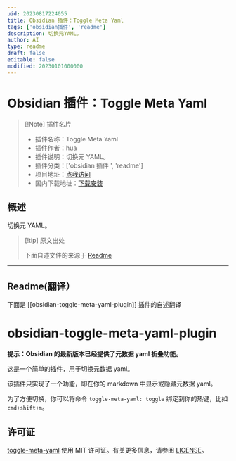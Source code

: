 ```yaml
---
uid: 20230817224055
title: Obsidian 插件：Toggle Meta Yaml
tags: ['obsidian插件', 'readme']
description: 切换元YAML。
author: AI
type: readme
draft: false
editable: false
modified: 20230101000000
---
```


# Obsidian 插件：Toggle Meta Yaml

> [!Note] 插件名片
> - 插件名称：Toggle Meta Yaml
> - 插件作者：hua
> - 插件说明：切换元 YAML。
> - 插件分类：['obsidian 插件 ', 'readme']
> - 项目地址：[点我访问](https://github.com/hua03/obsidian-toggle-meta-yaml-plugin)
> - 国内下载地址：[下载安装](https://pkmer.cn/products/plugin/pluginMarket/?obsidian-toggle-meta-yaml-plugin)

## 概述

切换元 YAML。

> [!tip] 原文出处
>
>下面自述文件的来源于 [Readme](https://ghproxy.net/https://raw.githubusercontent.com/hua03/obsidian-toggle-meta-yaml-plugin/master/README.md)

---

## Readme(翻译）

下面是 [[obsidian-toggle-meta-yaml-plugin]] 插件的自述翻译

# obsidian-toggle-meta-yaml-plugin

**提示：Obsidian 的最新版本已经提供了元数据 yaml 折叠功能。**

这是一个简单的插件，用于切换元数据 yaml。

该插件只实现了一个功能，即在你的 markdown 中显示或隐藏元数据 yaml。

为了方便切换，你可以将命令 `toggle-meta-yaml: toggle` 绑定到你的热键，比如 `cmd+shift+m`。

## 许可证

[toggle-meta-yaml](https://github.com/hua03/obsidian-toggle-meta-yaml-plugin) 使用 MIT 许可证。有关更多信息，请参阅 [LICENSE](Licence)。
